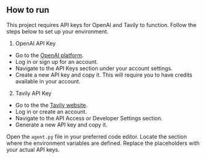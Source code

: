 ## How to run

This project requires API keys for OpenAI and Tavily to function. Follow the steps below to set up your environment.

1. OpenAI API Key
- Go to the [OpenAI platform](https://platform.openai.com/docs/overview).
- Log in or sign up for an account.
- Navigate to the API Keys section under your account settings.
- Create a new API key and copy it. This will require you to have credits available in your account.

2. Tavily API Key
-  Go to the the [Tavily website](https://tavily.com/).
- Log in or create an account.
- Navigate to the API Access or Developer Settings section.
- Generate a new API key and copy it. 

Open the `agent.py` file in your preferred code editor.
Locate the section where the environment variables are defined.
Replace the placeholders with your actual API keys.